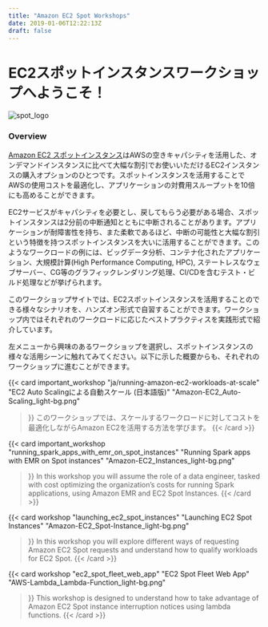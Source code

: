 ```yaml
---
title: "Amazon EC2 Spot Workshops"
date: 2019-01-06T12:22:13Z
draft: false
---
```

# EC2スポットインスタンスワークショップへようこそ！

![spot_logo](/images/spotlogo.png )

### Overview

[Amazon EC2 スポットインスタンス](https://aws.amazon.com/ec2/spot/)はAWSの空きキャパシティを活用した、オンデマンドインスタンスに比べて大幅な割引でお使いいただけるEC2インスタンスの購入オプションのひとつです。スポットインスタンスを活用することでAWSの使用コストを最適化し、アプリケーションの対費用スループットを10倍にも高めることができます。

EC2サービスがキャパシティを必要とし、戻してもらう必要がある場合、スポットインスタンスは2分前の中断通知とともに中断されることがあります。アプリケーションが耐障害性を持ち、また柔軟であるほど、中断の可能性と大幅な割引という特徴を持つスポットインスタンスを大いに活用することができます。このようなワークロードの例には、ビッグデータ分析、コンテナ化されたアプリケーション、大規模計算(High Performance Computing, HPC), ステートレスなウェブサーバー、CG等のグラフィックレンダリング処理、CI/CDを含むテスト・ビルド処理などが挙げられます。

このワークショップサイトでは、EC2スポットインスタンスを活用することのできる様々なシナリオを、ハンズオン形式で自習することができます。ワークショップ内ではそれぞれのワークロードに応じたベストプラクティスを実践形式で紹介しています。

左メニューから興味のあるワークショップを選択し、スポットインスタンスの様々な活用シーンに触れてみてください。以下に示した概要からも、それぞれのワークショップに進むことができます。

{{< card important_workshop 
    "ja/running-amazon-ec2-workloads-at-scale" 
    "EC2 Auto Scalingによる自動スケール (日本語版)"
    "Amazon-EC2_Auto-Scaling_light-bg.png" 
>}}
このワークショップでは、スケールするワークロードに対してコストを最適化しながらAmazon EC2を活用する方法を学びます。
{{< /card >}}

{{< card important_workshop 
    "running_spark_apps_with_emr_on_spot_instances"
    "Running Spark apps with EMR on Spot instances"
    "Amazon-EC2_Instances_light-bg.png" 
>}}
In this workshop you will assume the role of a data engineer, tasked with cost optimizing the organization’s 
costs for running Spark applications, using Amazon EMR and EC2 Spot Instances.
{{< /card >}}

{{< card workshop 
    "launching_ec2_spot_instances"
    "Launching EC2 Spot Instances"
    "Amazon-EC2_Spot-Instance_light-bg.png" 
>}}
In this workshop you will explore different ways of requesting Amazon EC2 Spot requests
and understand how to qualify workloads for EC2 Spot.
{{< /card >}}

{{< card workshop 
    "ec2_spot_fleet_web_app"
    "EC2 Spot Fleet Web App"
    "AWS-Lambda_Lambda-Function_light-bg.png" 
>}}
This workshop is designed to understand how to take advantage of Amazon EC2 
Spot instance interruption notices using lambda functions.
{{< /card >}}







